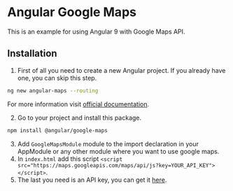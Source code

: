 # Angular Google Maps

This is an example for using Angular 9 with Google Maps API.

## Installation

1. First of all you need to create a new Angular project. If you already have one, you can skip this step.
```bash
ng new angular-maps --routing
```
For more information visit [official documentation](https://angular.io/guide/setup-local).

2. Go to your project and install this package.
```bash
npm install @angular/google-maps
```
3. Add `GoogleMapsModule` module to the import declaration in your AppModule or any other module where you want to use google maps.
4. In `index.html` add this script `<script src="https://maps.googleapis.com/maps/api/js?key=YOUR_API_KEY"></script>`.
5. The last you need is an API key, you can get it [here](https://developers.google.com/maps/documentation/javascript/get-api-key). 



